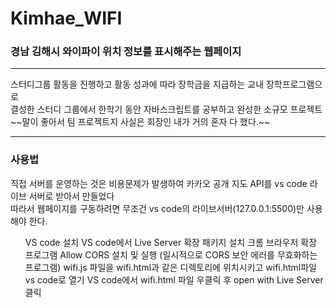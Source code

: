 <h1>Kimhae_WIFI</h1>
<h3>경남 김해시 와이파이 위치 정보를 표시해주는 웹페이지</h3>
<hr>
스터디그룹 활동을 진행하고 활동 성과에 따라 장학금을 지급하는 교내 장학프로그램으로<br>
결성한 스터디 그룹에서 한학기 동안 자바스크립트를 공부하고 완성한 소규모 프로젝트<br>
~~말이 좋아서 팀 프로젝트지 사실은 회장인 내가 거의 혼자 다 했다.~~
<hr>
<h3>사용법</h3>

직접 서버를 운영하는 것은 비용문제가 발생하여 카카오 공개 지도 API를 vs code 라이브 서버로 받아서 만들었다<br>
따라서 웹페이지를 구동하려면 무조건 vs code의 라이브서버(127.0.0.1:5500)만 사용해야 한다.<br>

<ul>
  <l1>VS code 설치</li>
  <l1>VS code에서 Live Server 확장 패키지 설치</li>
  <l1>크롬 브라우저 확장 프로그램 Allow CORS 설치 및 실행 (일시적으로 CORS 보안 에러를 무효화하는 프로그램)</li>
  <l1>wifi.js 파일을 wifi.html과 같은 디렉토리에 위치시키고 wifi.html파일 vs code로 열기</li>
  <l1>VS code에서 wifi.html 파일 우클릭 후 open with Live Server 클릭</li>
</ul>